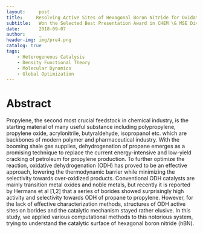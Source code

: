 ```yaml
---
layout:     post
title:     Resolving Active Sites of Hexagonal Boron Nitride for Oxidative Dehydrogenation of Propane: A Computational Study
subtitle:   Won the Selected Best Presentation Award in CHEM \& MSE Division!
date:       2018-09-07
author:     _
header-img: img/pre4.png
catalog: true
tags:
    - Heterogeneous Catalysis
    - Density Functional Theory
    - Molecular Dynamics
    - Global Optimization
---
```


# Abstract
Propylene, the second most crucial feedstock in chemical industry, is the starting material of many useful substance including polypropylene, propylene oxide, acrylonitrile, butyraldehyde, isopropanol etc. which are backbones of modern polymer and pharmaceutical industry. With the booming shale gas supplies, dehydrogenation of propane emerges as a promising technique to replace the current energy-intensive and low-yield cracking of petroleum for propylene production. To further optimize the reaction, oxidative dehydrogenation (ODH) has proved to be an effective approach, lowering the thermodynamic barrier while minimizing the selectivity towards over-oxidized products. Conventional ODH catalysts are mainly transition metal oxides and noble metals, but recently it is reported by Hermans et al [1,2] that a series of borides showed surprisingly high activity and selectivity towards ODH of propane to propylene. However, for the lack of effective characterization methods, structures of ODH active sites on borides and the catalytic mechanism stayed rather elusive. In this study, we applied various computational methods to this notorious system, trying to understand the catalytic surface of hexagonal boron nitride (hBN).


